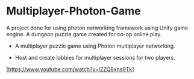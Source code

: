# Multiplayer-Photon-Game
A project done for using photon networking framework using Unity game engine. A dungeon puzzle game created for co-op
online play.

* A multiplayer puzzle game using Photon multiplayer networking.

* Host and create lobbies for multiplayer sessions for two players.

[https://www.youtube.com/watch?v=lZZQ8xns9Tk]
